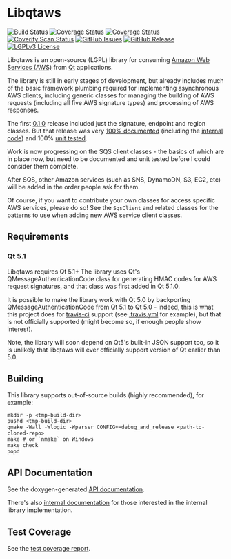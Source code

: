 # Libqtaws
[![Build Status](http://img.shields.io/travis/pcolby/libqtaws/master.svg)](https://travis-ci.org/pcolby/libqtaws)
[![Coverage Status](https://img.shields.io/codecov/c/github/pcolby/libqtaws.svg)](https://codecov.io/github/pcolby/libqtaws)
[![Coverage Status](https://img.shields.io/coveralls/pcolby/libqtaws.svg)](https://coveralls.io/r/pcolby/libqtaws)
[![Coverity Scan Status](https://img.shields.io/coverity/scan/5528.svg)](https://scan.coverity.com/projects/5528)
[![GitHub Issues](http://img.shields.io/github/issues/pcolby/libqtaws.svg)](https://github.com/pcolby/libqtaws/issues)
[![GitHub Release](http://img.shields.io/github/release/pcolby/libqtaws.svg)](https://github.com/pcolby/libqtaws/releases/latest)
[![LGPLv3 License](http://img.shields.io/badge/license-LGPLv3-blue.svg)](https://www.gnu.org/licenses/lgpl.html)

Libqtaws is an open-source (LGPL) library for consuming [Amazon Web Services (AWS)](http://aws.amazon.com/) from
[Qt](http://qt-project.org/) applications.

The library is still in early stages of development, but already includes much
of the basic framework plumbing required for implementing asynchronous AWS
clients, including generic classes for managing the building of AWS requests
(including all five AWS signature types) and processing of AWS responses.

The first [0.1.0](https://github.com/pcolby/libqtaws/releases/tag/v0.1.0)
release included just the signature, endpoint and region classes.  But that
release was very [100% documented](http://pcolby.github.io/libqtaws/0.1.0/api/annotated.html)
(including the [internal code](http://pcolby.github.io/libqtaws/0.1.0/internal/annotated.html))
and 100% [unit tested](http://pcolby.github.io/libqtaws/0.1.0/coverage/).

Work is now progressing on the SQS client classes - the basics of which are in
place now, but need to be documented and unit tested before I could consider
them complete.

After SQS, other Amazon services (such as SNS, DynamoDN, S3, EC2, etc) will be
added in the order people ask for them.

Of course, if you want to contribute your own classes for access specific AWS
services, please do so!  See the `SqsClient` and related classes for the
patterns to use when adding new AWS service client classes.

## Requirements
### Qt 5.1
Libqtaws requires Qt 5.1+  The library uses Qt's QMessageAuthenticationCode
class for generating HMAC codes for AWS request signatures, and that class was
first added in Qt 5.1.0.

It is possible to make the library work with Qt 5.0 by backporting
QMessageAuthenticationCode from Qt 5.1 to Qt 5.0 - indeed, this is what this
project does for [travis-ci](https://travis-ci.org/) support
(see [.travis.yml](.travis.yml) for example), but that is not officially
supported (might become so, if enough people show interest).

Note, the library will soon depend on Qt5's built-in JSON support too, so it is
unlikely that libqtaws will ever officially support version of Qt earlier than
5.0.

## Building
This library supports out-of-source builds (highly recommended), for example:

~~~{.sh}
mkdir -p <tmp-build-dir>
pushd <tmp-build-dir>
qmake -Wall -Wlogic -Wparser CONFIG+=debug_and_release <path-to-cloned-repo>
make # or `nmake` on Windows
make check
popd
~~~

## API Documentation

See the doxygen-generated [API documentation](http://pcolby.github.io/libqtaws/head/api/annotated.html).

There's also [internal documentation](http://pcolby.github.io/libqtaws/head/internal/annotated.html) for those
interested in the internal library implementation.

## Test Coverage

See the [test coverage report](http://pcolby.github.io/libqtaws/head/coverage/).
